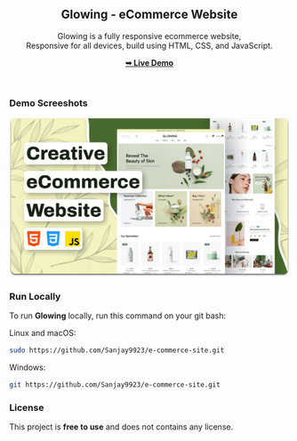 <div align="center">

  <h2 align="center">Glowing - eCommerce Website</h2>

Glowing is a fully responsive ecommerce website, <br />Responsive for all devices, build using HTML, CSS, and JavaScript.

<a href="https://Sanjay9923.github.io/e-commerce-site/"><strong>➥ Live Demo</strong></a>

</div>

<br />

### Demo Screeshots

![Glowing Desktop Demo](./readme-images/desktop.png "Desktop Demo")

### Run Locally

To run **Glowing** locally, run this command on your git bash:

Linux and macOS:

```bash
sudo https://github.com/Sanjay9923/e-commerce-site.git
```

Windows:

```bash
git https://github.com/Sanjay9923/e-commerce-site.git
```



### License

This project is **free to use** and does not contains any license.
